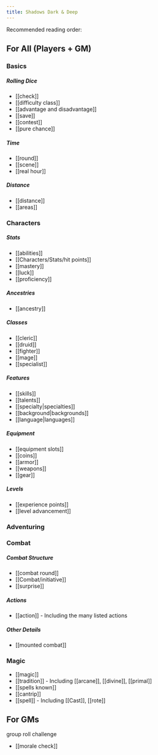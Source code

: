 ```yaml
---
title: Shadows Dark & Deep
---
```


Recommended reading order:

## For All (Players + GM)
### Basics
##### Rolling Dice
* [[check]]
* [[difficulty class]]
* [[advantage and disadvantage]]
* [[save]]
* [[contest]]
* [[pure chance]]
##### Time
* [[round]]
* [[scene]]
* [[real hour]]
##### Distance
* [[distance]]
* [[areas]]

### Characters
##### Stats
* [[abilities]]
* [[Characters/Stats/hit points]]
* [[mastery]]
* [[luck]]
* [[proficiency]]
##### Ancestries
* [[ancestry]]
##### Classes
* [[cleric]]
* [[druid]]
* [[fighter]]
* [[mage]]
* [[specialist]]
##### Features
* [[skills]]
* [[talents]]
* [[specialty|specialties]]
* [[background|backgrounds]]
* [[language|languages]]
##### Equipment
* [[equipment slots]]
* [[coins]]
* [[armor]]
* [[weapons]]
* [[gear]]
##### Levels
* [[experience points]]
* [[level advancement]]

### Adventuring


### Combat

##### Combat Structure
* [[combat round]]
* [[Combat/initiative]]
* [[surprise]]
##### Actions
* [[action]] - Including the many listed actions
##### Other Details
* [[mounted combat]]

### Magic

* [[magic]]
* [[tradition]] - Including [[arcane]], [[divine]], [[primal]]
* [[spells known]]
* [[cantrip]]
* [[spell]] - Including [[Cast]], [[rote]]

## For GMs

group roll
challenge

* [[morale check]]
